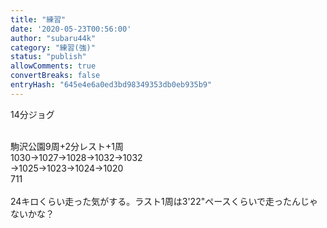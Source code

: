 ```yaml
---
title: "練習"
date: '2020-05-23T00:56:00'
author: "subaru44k"
category: "練習(強)"
status: "publish"
allowComments: true
convertBreaks: false
entryHash: "645e4e6a0ed3bd98349353db0eb935b9"
---
```

14分ジョグ<div><br></div><div>駒沢公園9周+2分レスト+1周</div><div>1030→1027→1028→1032→1032</div><div>→1025→1023→1024→1020</div><div>711</div><div><br></div><div>24キロくらい走った気がする。ラスト1周は3'22"ペースくらいで走ったんじゃないかな&#65311;</div>

